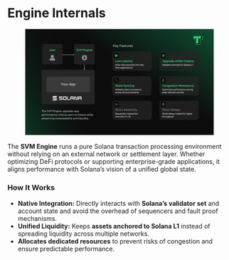 # Engine Internals

<figure><img src="../../../.gitbook/assets/Termina Diagrams (3).png" alt=""><figcaption></figcaption></figure>

The **SVM Engine** runs a pure Solana transaction processing environment without relying on an external network or settlement layer. Whether optimizing DeFi protocols or supporting enterprise-grade applications, it aligns performance with Solana’s vision of a unified global state.

### How It Works

* **Native Integration:** Directly interacts with **Solana’s validator set** and account state and avoid the overhead of sequencers and fault proof mechanisms.
* **Unified Liquidity:** Keeps **assets anchored to Solana L1** instead of spreading liquidity across multiple networks.
* **Allocates dedicated resources** to prevent risks of congestion and ensure predictable performance.
